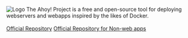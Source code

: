 ![Logo](https://raw.githubusercontent.com/ahoyproject/ahoy/266a7a85bf72a79263ef866bb9bde32dc09639ae/images/ahoy.svg)
The Ahoy! Project is a free and open-source tool for deploying webservers and webapps inspired by the likes of Docker.\
\
[Official Repository](https://github.com/ahoyproject/ahoy)
[Official Repository for Non-web apps](https://github.com/ahoyproject/metal)

